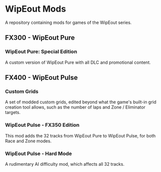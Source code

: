 # WipEout Mods

A repository containing mods for games of the WipEout series.

## FX300 - WipEout Pure

### WipEout Pure: Special Edition

A custom version of WipEout Pure with all DLC and promotional content.

## FX400 - WipEout Pulse

### Custom Grids

A set of modded custom grids, edited beyond what the game's built-in grid creation tool allows, such as the number of laps and Zone / Eliminator targets.

### WipEout Pulse - FX350 Edition

This mod adds the 32 tracks from WipEout Pure to WipEout Pulse, for both Race and Zone modes.

### WipEout Pulse - Hard Mode

A rudimentary AI difficulty mod, which affects all 32 tracks.
